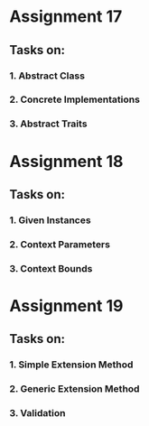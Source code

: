 # Assignment 17
## Tasks on:

### 1. Abstract Class
### 2. Concrete Implementations
### 3. Abstract Traits

# Assignment 18
## Tasks on:
### 1. Given Instances
### 2. Context Parameters
### 3. Context Bounds

# Assignment 19
## Tasks on:

### 1. Simple Extension Method
### 2. Generic Extension Method
### 3. Validation
